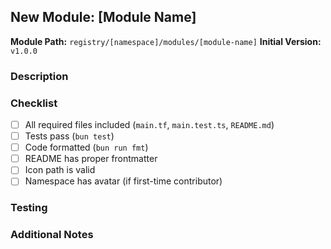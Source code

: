 ## New Module: [Module Name]

**Module Path:** `registry/[namespace]/modules/[module-name]`
**Initial Version:** `v1.0.0`

### Description

<!-- Brief description of what this module does -->

### Checklist

- [ ] All required files included (`main.tf`, `main.test.ts`, `README.md`)
- [ ] Tests pass (`bun test`)
- [ ] Code formatted (`bun run fmt`)
- [ ] README has proper frontmatter
- [ ] Icon path is valid
- [ ] Namespace has avatar (if first-time contributor)

### Testing

<!-- How did you test this module? -->

### Additional Notes

<!-- Any special setup or dependencies? -->
